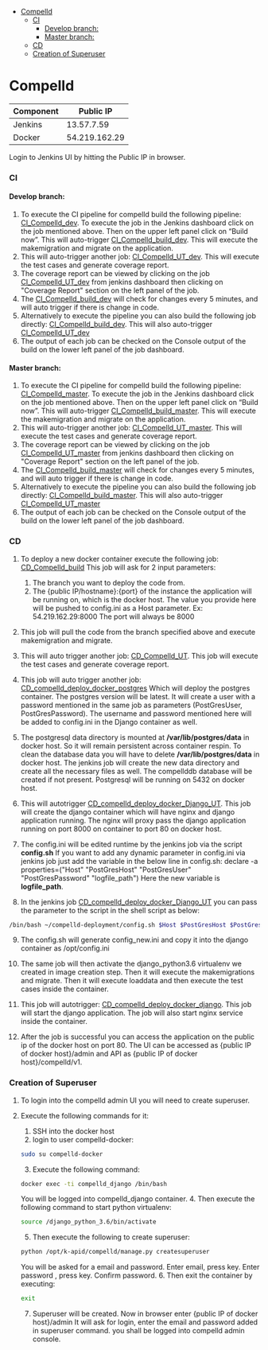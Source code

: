 - [Compelld](#compelld)
    + [CI](#ci)
      - [Develop branch:](#develop-branch-)
      - [Master branch:](#master-branch-)
    + [CD](#cd)
    + [Creation of Superuser](#creation-of-superuser)

# Compelld 

| Component | Public IP |
| ------ | ------ |
| Jenkins | 13.57.7.59 |
| Docker | 54.219.162.29 |

Login to Jenkins UI by hitting the Public IP in browser.

### CI
#### Develop branch: #### 
1. To execute the CI pipeline for compelld build the following pipeline:
[CI_Compelld_dev]. To execute the job in the Jenkins dashboard click on the job mentioned above. Then on the upper left panel click on “Build now”. This will auto-trigger [CI_Compelld_build_dev]. This will execute the makemigration and migrate on the application.
2. This will auto-trigger another job: [CI_Compelld_UT_dev]. This will execute the test cases and generate coverage report. 
3. The coverage report can be viewed by clicking on the job [CI_Compelld_UT_dev] from jenkins dashboard then clicking on "Coverage Report" section on the left panel of the job.
4. The [CI_Compelld_build_dev] will check for changes every 5 minutes, and will auto trigger if there is change in code. 
5. Alternatively to execute the pipeline you can also build the following job directly: [CI_Compelld_build_dev]. This will also auto-trigger [CI_Compelld_UT_dev]
6. The output of each job can be checked on the Console output of the build on the lower left panel of the job dashboard.

#### Master branch: #### 
1. To execute the CI pipeline for compelld build the following pipeline:
[CI_Compelld_master]. To execute the job in the Jenkins dashboard click on the job mentioned above. Then on the upper left panel click on “Build now”. This will auto-trigger [CI_Compelld_build_master]. This will execute the makemigration and migrate on the application.
2. This will auto-trigger another job: [CI_Compelld_UT_master]. This will execute the test cases and generate coverage report. 
3. The coverage report can be viewed by clicking on the job [CI_Compelld_UT_master] from jenkins dashboard then clicking on "Coverage Report" section on the left panel of the job.
4. The [CI_Compelld_build_master] will check for changes every 5 minutes, and will auto trigger if there is change in code. 
5. Alternatively to execute the pipeline you can also build the following job directly: [CI_Compelld_build_master]. This will also auto-trigger [CI_Compelld_UT_master]
6. The output of each job can be checked on the Console output of the build on the lower left panel of the job dashboard.

### CD
1. To deploy a new docker container execute the following job: [CD_Compelld_build]
This job will ask for 2 input parameters:
    1. The branch you want to deploy the code from.
    2. The {public IP/hostname}:{port} of the instance the application will be          running on, which is the docker host.  The value you provide here will be pushed     to config.ini as a Host parameter. Ex: 54.219.162.29:8000 The port will always      be 8000
2. This job will pull the code from the branch specified above and execute makemigration and migrate.
3. This will auto trigger another job: [CD_Compelld_UT]. This job will execute the test cases and generate coverage report.
4. This job will auto trigger another job: [CD_compelld_deploy_docker_postgres]
Which will deploy the postgres container. The postgres version will be latest. It will create a user with a password mentioned in the same job as parameters (PostGresUser, PostGresPassword).
The username and password mentioned here will be added to config.ini in the Django container as well. 
5. The postgresql data directory is mounted at **/var/lib/postgres/data** in docker host. So it will remain persistent across container respin. To clean the database data you will have to delete **/var/lib/postgres/data** in docker host. The jenkins job will create the new data directory and create all the necessary files as well. The compellddb database will be created if not present. Postgresql will be running on 5432 on docker host.
6. This will autotrigger [CD_compelld_deploy_docker_Django_UT]. This job will create the django container which will have nginx and django application running. The nginx will proxy pass the django application running on port 8000 on container to port 80 on docker host. 
7. The config.ini will be edited runtime by the jenkins job via the script **config.sh**
If you want to add any dynamic parameter in config.ini via jenkins job just add the variable in the below line in config.sh: declare -a properties=("Host" "PostGresHost" "PostGresUser" "PostGresPassword" "logfile_path")
Here the new variable is **logfile_path**.

8. In the jenkins job [CD_compelld_deploy_docker_Django_UT] you can pass the parameter to the script in the shell script as below:
```sh
/bin/bash ~/compelld-deployment/config.sh $Host $PostGresHost $PostGresUser $PostGresPassword $logfile_path
```
9. The config.sh will generate config_new.ini and copy it into the django container as /opt/config.ini

10. The same job will then activate the django_python3.6 virtualenv we created in image creation step. Then it will execute the makemigrations and migrate. Then it will execute loaddata and then execute the test cases inside the container.
11. This job will autotrigger: [CD_compelld_deploy_docker_django]. This job will start the django application. The job will also start nginx service inside the container.
12. After the job is successful you can access the application on the public ip of the docker host on port 80. The UI can be accessed as {public IP of docker host}/admin and API as {public IP of docker host}/compelld/v1. 

### Creation of Superuser
1. To login into the compelld admin UI you will need to create superuser.
2. Execute the following commands for it:
    1. SSH into the docker host
    2. login to user compelld-docker:
    
    ```sh
    sudo su compelld-docker
    ```
    3. Execute the following command:
    ```sh
    docker exec -ti compelld_django /bin/bash
    ```
    You will be logged into compelld_django container.
    4. Then execute the following command to start python virtualenv:
    ```sh
    source /django_python_3.6/bin/activate
    ```
    5. Then execute the following to create superuser:
    ```sh
    python /opt/k-apid/compelld/manage.py createsuperuser
    ```
    You will be asked for a email and password. Enter email, press <enter> key. Enter password , press <enter> key. Confirm password.
    6. Then exit the container by executing:
    ```sh
    exit
    ```
    7. Superuser will be created. Now in browser enter {public IP of docker host}/admin It will ask for login, enter the email and password added in superuser command. you shall be logged into compelld admin console.

[CI_Compelld_build_dev]: <http://13.57.7.59/job/CI_Compelld_build_dev/>
[CI_Compelld_UT_dev]: <http://13.57.7.59/job/CI_Compelld_UT_dev//>
[CI_Compelld_dev]: <http://13.57.7.59/job/CI_Compelld_dev/>
[CI_Compelld_master]: <http://13.57.7.59/job/CI_Compelld_master/>
[CI_Compelld_build_master]: <http://13.57.7.59/job/CI_Compelld_build_master/>
[CI_Compelld_UT_master]: <http://13.57.7.59/job/CI_Compelld_UT_master/>
[CD_Compelld_build]: <http://13.57.7.59/job/CD_Compelld_build/>
[CD_Compelld_UT]: <http://13.57.7.59/job/CD_Compelld_UT/>
[CD_compelld_deploy_docker_postgres]: <http://13.57.7.59/job/CD_compelld_deploy_docker_postgres/>
[CD_compelld_deploy_docker_Django_UT]: <http://13.57.7.59/job/CD_compelld_deploy_docker_Django_UT/>
[CD_compelld_deploy_docker_django]: <http://13.57.7.59/job/CD_compelld_deploy_docker_django/>
